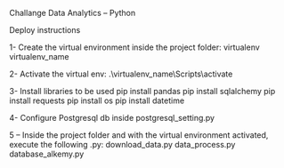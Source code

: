 Challange Data Analytics – Python

Deploy instructions

1- Create the virtual environment inside the project folder:
virtualenv virtualenv_name
 
2-  Activate the virtual env:
.\virtualenv_name\Scripts\activate
 
3- Install libraries to be used
pip install pandas
pip install sqlalchemy
pip install requests
pip install os
pip install datetime
 
4- Configure Postgresql db inside postgresql_setting.py

5 – Inside the project folder and with the virtual environment activated, execute the following .py:
download_data.py
data_process.py
database_alkemy.py


